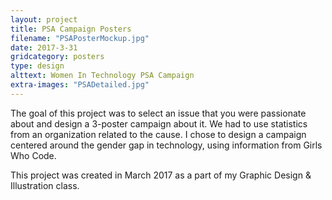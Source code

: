 ```yaml
---
layout: project
title: PSA Campaign Posters
filename: "PSAPosterMockup.jpg"
date: 2017-3-31
gridcategory: posters
type: design
alttext: Women In Technology PSA Campaign
extra-images: "PSADetailed.jpg"
---
```

The goal of this project was to select an issue that you were passionate about and design a 3-poster campaign about it. We had to use statistics from an organization related to the cause. I chose to design a campaign centered around the gender gap in technology, using information from Girls Who Code.

This project was created in March 2017 as a part of my Graphic Design & Illustration class.